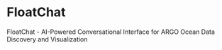 # FloatChat
FloatChat - AI-Powered Conversational Interface for ARGO Ocean Data Discovery and Visualization
